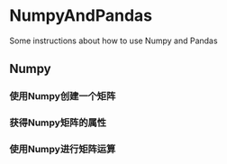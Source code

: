 # NumpyAndPandas
Some instructions about how to use Numpy and Pandas


## Numpy

### 使用Numpy创建一个矩阵

### 获得Numpy矩阵的属性


### 使用Numpy进行矩阵运算

